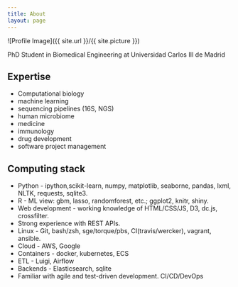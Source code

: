 ```yaml
---
title: About
layout: page
---
```

![Profile Image]({{ site.url }}/{{ site.picture }})

PhD Student in Biomedical Engineering at Universidad Carlos III de Madrid

## Expertise
* Computational biology
* machine learning
* sequencing pipelines (16S, NGS)
* human microbiome
* medicine
* immunology
* drug development
* software project management


## Computing stack
* Python - ipython,scikit-learn, numpy, matplotlib, seaborne, pandas, lxml, NLTK, requests, sqlite3.
* R - ML view: gbm, lasso, randomforest, etc.; ggplot2, knitr, shiny.
* Web development - working knowledge of HTML/CSS/JS, D3, dc.js, crossfilter. 
* Strong experience with REST APIs. 
* Linux - Git, bash/zsh, sge/torque/pbs, CI(travis/wercker), vagrant, ansible.
* Cloud - AWS, Google
* Containers - docker, kubernetes, ECS
* ETL - Luigi, Airflow
* Backends - Elasticsearch, sqlite 
* Familiar with agile and test-driven development. CI/CD/DevOps
